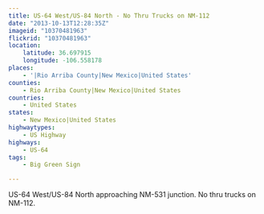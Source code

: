 ```yaml
---
title: US-64 West/US-84 North - No Thru Trucks on NM-112
date: "2013-10-13T12:28:35Z"
imageid: "10370481963"
flickrid: "10370481963"
location:
    latitude: 36.697915
    longitude: -106.558178
places:
    - '|Rio Arriba County|New Mexico|United States'
counties:
    - Rio Arriba County|New Mexico|United States
countries:
    - United States
states:
    - New Mexico|United States
highwaytypes:
    - US Highway
highways:
    - US-64
tags:
    - Big Green Sign

---
```

US-64 West/US-84 North approaching NM-531 junction.  No thru trucks on NM-112.
